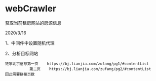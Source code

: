 # webCrawler
获取当前租房网站的房源信息


2020/3/16

1、中间件中设置随机代理

2、分析目标网站
    
    链家北京信息第一页    https://bj.lianjia.com/zufang/pg1/#contentList
               第二页    https://bj.lianjia.com/zufang/pg2/#contentList
    因此需要拼接页数